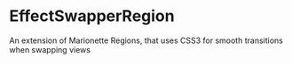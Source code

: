 EffectSwapperRegion
===================

An extension of Marionette Regions, that uses CSS3 for smooth transitions when swapping views
